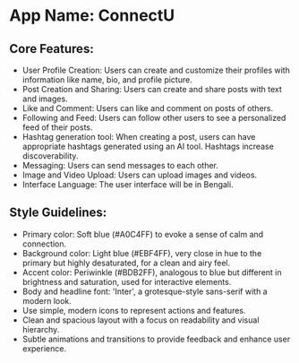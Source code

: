 # **App Name**: ConnectU

## Core Features:

- User Profile Creation: Users can create and customize their profiles with information like name, bio, and profile picture.
- Post Creation and Sharing: Users can create and share posts with text and images.
- Like and Comment: Users can like and comment on posts of others.
- Following and Feed: Users can follow other users to see a personalized feed of their posts.
- Hashtag generation tool: When creating a post, users can have appropriate hashtags generated using an AI tool. Hashtags increase discoverability.
- Messaging: Users can send messages to each other.
- Image and Video Upload: Users can upload images and videos.
- Interface Language: The user interface will be in Bengali.

## Style Guidelines:

- Primary color: Soft blue (#A0C4FF) to evoke a sense of calm and connection.
- Background color: Light blue (#EBF4FF), very close in hue to the primary but highly desaturated, for a clean and airy feel.
- Accent color: Periwinkle (#BDB2FF), analogous to blue but different in brightness and saturation, used for interactive elements.
- Body and headline font: 'Inter', a grotesque-style sans-serif with a modern look.
- Use simple, modern icons to represent actions and features.
- Clean and spacious layout with a focus on readability and visual hierarchy.
- Subtle animations and transitions to provide feedback and enhance user experience.